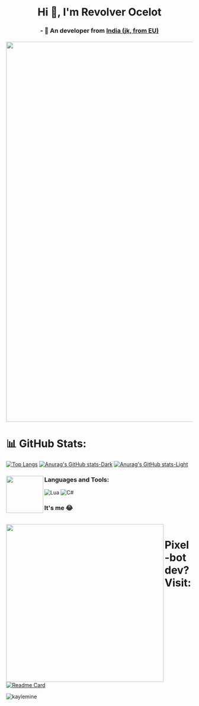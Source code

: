<h1 align="center">Hi 👋, I'm Revolver Ocelot</h1>
<h3 align="center"> - 🚽 An developer from <a href="https://www.youtube.com/watch?v=7iUiVa2tfFo">India (jk, from EU)</a> 
<br><br>
<img align="center" width="1024" src="https://i.imgur.com/zD6SeaE.gif"> 
</h3>


# 📊 GitHub Stats:
[![Top Langs](https://github-readme-stats.vercel.app/api/top-langs/?username=KayleMine&theme=ayu-mirage&layout=donut&exclude_repo=Telegram-WoW-Whisper,wor-tortle)](https://github.com/anuraghazra/github-readme-stats)
[![Anurag's GitHub stats-Dark](https://github-readme-stats.vercel.app/api?username=KayleMine&show_icons=true&theme=dark#gh-dark-mode-only)](https://github.com/anuraghazra/github-readme-stats#gh-dark-mode-only)
[![Anurag's GitHub stats-Light](https://github-readme-stats.vercel.app/api?username=KayleMine&show_icons=true&theme=default#gh-light-mode-only)](https://github.com/anuraghazra/github-readme-stats#gh-light-mode-only)

<h3 align="left"> Languages and Tools: <img align="left" width="100" src="https://i.imgur.com/DXtc9zQ.png"></h3>

![Lua](https://img.shields.io/badge/lua-%232C2D72.svg?style=plastic&logo=lua&logoColor=white) ![C#](https://img.shields.io/badge/c%23-%23239120.svg?style=plastic&logo=c-sharp&logoColor=white) 

### It's me 😂
<a href="https://discord.com/users/900996616339742731"> <br>
<img align="left" width="425" src="https://lanyard.kyrie25.me/api/900996616339742731?imgStyle=square&gradient=be123c-ffffff-be123c-be123c&bg=0d1117&idleMessage=Shalashaska">
</a>

# Pixel-bot dev? Visit:
[![Readme Card](https://github-readme-stats.vercel.app/api/pin/?username=KayleMine&repo=RunAsLibrary)](https://github.com/KayleMine/RunAsLibrary)
<p align="left"> <img src="https://komarev.com/ghpvc/?username=kaylemine&label=Profile%20views&color=0e75b6&style=flat" alt="kaylemine" /> </p>
